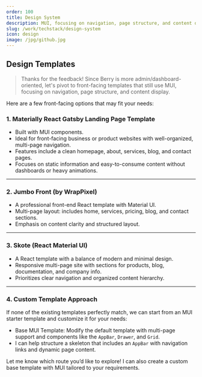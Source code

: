```yaml
---
order: 100
title: Design System
description: MUI, focusing on navigation, page structure, and content display
slug: /work/techstack/design-system
icon: design
image: /jpg/github.jpg
---
```


## Design Templates

> Thanks for the feedback! Since Berry is more admin/dashboard-oriented, let's pivot to front-facing templates that still use MUI, focusing on navigation, page structure, and content display.

Here are a few front-facing options that may fit your needs:

### 1. Materially React Gatsby Landing Page Template
   - Built with MUI components.
   - Ideal for front-facing business or product websites with well-organized, multi-page navigation.
   - Features include a clean homepage, about, services, blog, and contact pages.
   - Focuses on static information and easy-to-consume content without dashboards or heavy animations.

---

### 2. Jumbo Front (by WrapPixel)
   - A professional front-end React template with Material UI.
   - Multi-page layout: includes home, services, pricing, blog, and contact sections.
   - Emphasis on content clarity and structured layout.

---

### 3. Skote (React Material UI)
   - A React template with a balance of modern and minimal design.
   - Responsive multi-page site with sections for products, blog, documentation, and company info.
   - Prioritizes clear navigation and organized content hierarchy.

---

### 4. Custom Template Approach
   If none of the existing templates perfectly match, we can start from an MUI starter template and customize it for your needs:
   - Base MUI Template: Modify the default template with multi-page support and components like the `AppBar`, `Drawer`, and `Grid`.
   - I can help structure a skeleton that includes an `AppBar` with navigation links and dynamic page content.

Let me know which route you’d like to explore! I can also create a custom base template with MUI tailored to your requirements.